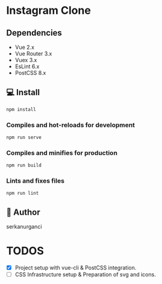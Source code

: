 # Instagram Clone

## Dependencies
* Vue 2.x
* Vue Router 3.x
* Vuex 3.x
* EsLint 6.x
* PostCSS 8.x

## 💻 Install
```sh
npm install
```

### Compiles and hot-reloads for development
```sh
npm run serve
```

### Compiles and minifies for production
```sh
npm run build
```

### Lints and fixes files
```sh
npm run lint
```

## 👤 Author
serkanurganci

# TODOS
- [x] Project setup with vue-cli & PostCSS integration.
- [ ] CSS Infrastructure setup & Preparation of svg and icons.